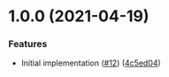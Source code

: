 # 1.0.0 (2021-04-19)


### Features

* Initial implementation ([#12](https://github.com/LedgerProject/keypairoom/issues/12)) ([4c5ed04](https://github.com/LedgerProject/keypairoom/commit/4c5ed04a40b7fc524c83cd3dc0e6df1c3db851ef))
